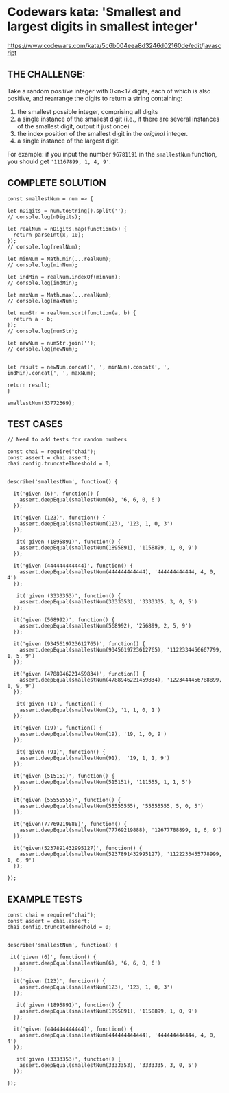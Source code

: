 # Codewars kata: 'Smallest and largest digits in smallest integer'
https://www.codewars.com/kata/5c6b004eea8d3246d02160de/edit/javascript

## THE CHALLENGE:
Take a random *positive* integer with 0<n<17 digits, each of which is also positive, and rearrange the digits to return a string containing:
1.  the smallest possible integer, comprising all digits
2.  a single instance of the smallest digit (i.e., if there are several instances of the smallest digit, output it just once)
3.  the index position of the smallest digit in the *original* integer.
4.  a single instance of the largest digit.

For example: if you input the number `96781191` in the `smallestNum` function, you should get `'11167899, 1, 4, 9'`.

## COMPLETE SOLUTION
```
const smallestNum = num => {

let nDigits = num.toString().split('');
// console.log(nDigits);

let realNum = nDigits.map(function(x) {
  return parseInt(x, 10);
});
// console.log(realNum);

let minNum = Math.min(...realNum);
// console.log(minNum);

let indMin = realNum.indexOf(minNum);
// console.log(indMin);

let maxNum = Math.max(...realNum);
// console.log(maxNum);

let numStr = realNum.sort(function(a, b) {
  return a - b;
});
// console.log(numStr);

let newNum = numStr.join('');
// console.log(newNum);


let result = newNum.concat(', ', minNum).concat(', ', indMin).concat(', ', maxNum);

return result;
}

smallestNum(53772369);
```
## TEST CASES
```
// Need to add tests for random numbers

const chai = require("chai");
const assert = chai.assert;
chai.config.truncateThreshold = 0;


describe('smallestNum', function() {

  it('given (6)', function() {
    assert.deepEqual(smallestNum(6), '6, 6, 0, 6')
  });
  
  it('given (123)', function() {
    assert.deepEqual(smallestNum(123), '123, 1, 0, 3')
  });
  
   it('given (1895891)', function() {
    assert.deepEqual(smallestNum(1895891), '1158899, 1, 0, 9')
  });
  
  it('given (444444444444)', function() {
    assert.deepEqual(smallestNum(444444444444), '444444444444, 4, 0, 4')
  });
  
   it('given (3333353)', function() {
    assert.deepEqual(smallestNum(3333353), '3333335, 3, 0, 5')
  });
  
  it('given (568992)', function() {
    assert.deepEqual(smallestNum(568992), '256899, 2, 5, 9')
  });
  
  it('given (9345619723612765)', function() {
    assert.deepEqual(smallestNum(9345619723612765), '1122334456667799, 1, 5, 9')
  });
  
  it('given (4788946221459834)', function() {
    assert.deepEqual(smallestNum(4788946221459834), '1223444456788899, 1, 9, 9')
  });
  
   it('given (1)', function() {
    assert.deepEqual(smallestNum(1), '1, 1, 0, 1')
  });
  
  it('given (19)', function() {
    assert.deepEqual(smallestNum(19), '19, 1, 0, 9')
  });

   it('given (91)', function() {
    assert.deepEqual(smallestNum(91),  '19, 1, 1, 9')
  });

  it('given (515151)', function() {
    assert.deepEqual(smallestNum(515151), '111555, 1, 1, 5')
  });
  
  it('given (55555555)', function() {
    assert.deepEqual(smallestNum(55555555), '55555555, 5, 0, 5')
  });

  it('given(77769219888)', function() {
    assert.deepEqual(smallestNum(77769219888), '12677788899, 1, 6, 9')
  });

  it('given(5237891432995127)', function() {
    assert.deepEqual(smallestNum(5237891432995127), '1122233455778999, 1, 6, 9')
  });

});
```

## EXAMPLE TESTS
```
const chai = require("chai");
const assert = chai.assert;
chai.config.truncateThreshold = 0;


describe('smallestNum', function() {
 
 it('given (6)', function() {
    assert.deepEqual(smallestNum(6), '6, 6, 0, 6')
  });
  
  it('given (123)', function() {
    assert.deepEqual(smallestNum(123), '123, 1, 0, 3')
  });
  
   it('given (1895891)', function() {
    assert.deepEqual(smallestNum(1895891), '1158899, 1, 0, 9')
  });
  
  it('given (444444444444)', function() {
    assert.deepEqual(smallestNum(444444444444), '444444444444, 4, 0, 4')
  });
  
   it('given (3333353)', function() {
    assert.deepEqual(smallestNum(3333353), '3333335, 3, 0, 5')
  });
  
});
```
